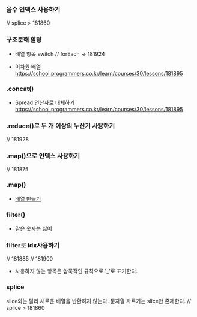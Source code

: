 ### 음수 인덱스 사용하기
// splice > 181860

### 구조분해 할당 
- 배열 항목 switch
// forEach -> 181924

- 이차원 배열
https://school.programmers.co.kr/learn/courses/30/lessons/181895


### .concat()
- Spread 연산자로 대체하기
https://school.programmers.co.kr/learn/courses/30/lessons/181895

### .reduce()로 두 개 이상의 누산기 사용하기
// 181928

### .map()으로 인덱스 사용하기
// 181875

### .map()
- [배열 만들기](https://github.com/TPA-ThreeProblemsAday/TPA_CHB/blob/main/hyobin/javascript/array/Programmers_120854.js)

### filter()
- [같은 숫자는 싫어](https://github.com/TPA-ThreeProblemsAday/TPA_CHB/blob/main/hyobin/javascript/array/filter/programmers_12906.js)

### filter로 idx사용하기
// 181885
// 181900

* 사용하지 않는 항목은 암묵적인 규칙으로 '_'로 표기한다.


### splice
slice와는 달리 새로운 배열을 반환하지 않는다.
문자열 자르기는 slice만 존재한다.
// splice > 181860
